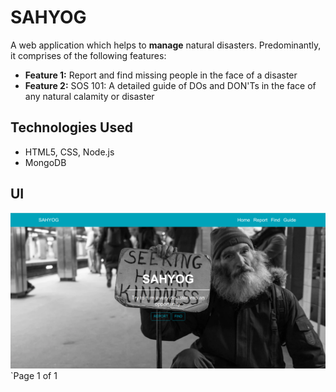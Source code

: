 # SAHYOG

A web application which helps to **manage** natural disasters. Predominantly, it comprises of the following features:
* **Feature 1:** Report and find missing people in the face of a disaster
* **Feature 2:** SOS 101: A detailed guide of DOs and DON'Ts in the face of any natural calamity or disaster

## Technologies Used
* HTML5, CSS, Node.js
* MongoDB

## UI 
![Home](https://github.com/Sankalp-koolwal/SAHYOG/blob/master/Screenshots/Home.png)
`Page 1 of 1

